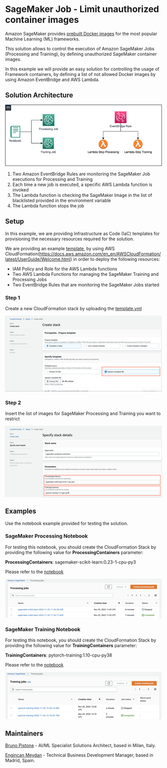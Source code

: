 # SageMaker Job - Limit unauthorized container images

Amazon SageMaker provides [prebuilt Docker images](https://docs.aws.amazon.com/sagemaker/latest/dg/docker-containers-prebuilt.html) 
for the most popular Machine Learning (ML) frameworks.

This solution allows to control the execution of Amazon SageMaker Jobs (Processing and Training), by defining unauthorized SageMaker container images.

In this example we will provide an easy solution for controlling the usage of Framework containers, by defining a list of 
not allowed Docker images by using Amazon EventBridge and AWS Lambda.

## Solution Architecture

<img src="images/Architecture.png" alt="Architecture" />

1. Two Amazon EventBridge Rules are monitoring the SageMaker Job executions for Processing and Training
2. Each time a new job is executed, a specific AWS Lambda function is invoked
3. The Lambda function is checking the SageMaker Image in the list of blacklisted provided in the environment variable
4. The Lambda function stops the job

## Setup

In this example, we are providing Infrastructure as Code (IaC) templates for provisioning the necessary resources required 
for the solution.

We are providing an example [template](./cloudformation/template.yml), by using AWS CloudFormation(https://docs.aws.amazon.com/en_en/AWSCloudFormation/latest/UserGuide/Welcome.html) 
in order to deploy the following resources:

* IAM Policy and Role for the AWS Lambda functions
* Two AWS Lambda Functions for managing the SageMaker Training and Processing Jobs
* Two EventBridge Rules that are monitoring the SageMaker Jobs started

### Step 1

Create a new CloudFormation stack by uploading the [template.yml](./cloudformation/template.yml)

<img src="images/step_1.png" alt="step-1" />

### Step 2

Insert the list of images for SageMaker Processing and Training you want to restrict

<img src="images/step_2.png" alt="step-2" />

## Examples

Use the notebook example provided for testing the solution.

### SageMaker Processing Notebook

For testing this notebook, you should create the CloudFormation Stack by providing the following value for **ProcessingContainers** parameter:

**ProcessingContainers**: sagemaker-scikit-learn:0.23-1-cpu-py3

Please refer to the [notebook](./SageMaker-Processing-Example.ipynb)

<img src="images/processing_jobs.png" alt="step-1" />

### SageMaker Training Notebook

For testing this notebook, you should create the CloudFormation Stack by providing the following value for **TrainingContainers** parameter:

**TrainingContainers**: pytorch-training:1.10-cpu-py38

Please refer to the [notebook](./SageMaker-Training-Example.ipynb)

<img src="images/training_jobs.png" alt="step-2" />

## Maintainers

[Bruno Pistone](https://github.com/brunopistone) - AI/ML Specialist Solutions Architect, based in Milan, Italy.

[Engincan Meydan](https://github.com/engincan-meydan) - Technical Business Development Manager, based in Madrid, Spain. 
